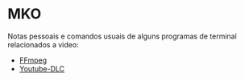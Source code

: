 # MKO

Notas pessoais e comandos usuais de alguns programas de terminal relacionados a video:

  - [FFmpeg](FFmpeg/readme.md)
  - [Youtube-DLC](ydl/README.md)

